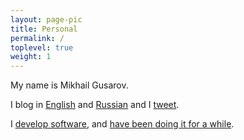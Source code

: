 ```yaml
---
layout: page-pic
title: Personal
permalink: /
toplevel: true
weight: 1
---
```

My name is Mikhail Gusarov.

I blog in [English](https://blog.dottedmag.net/) and
[Russian](https://dottedmag.dreamwidth.org/) and
I [tweet](https://twitter.com/dottedmag).

I [develop software](/software), and [have been doing it for a while](/cv).
